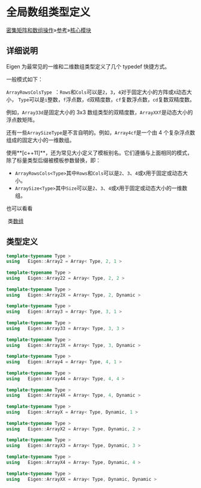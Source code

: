 # 全局数组类型定义

[密集矩阵和数组操作](https://eigen.tuxfamily.org/dox/group__DenseMatrixManipulation__chapter.html)»[参考](https://eigen.tuxfamily.org/dox/group__DenseMatrixManipulation__Reference.html)»[核心模块](https://eigen.tuxfamily.org/dox/group__Core__Module.html)

## 详细说明

Eigen 为最常见的一维和二维数组类型定义了几个 typedef 快捷方式。

一般模式如下：

`ArrayRowsColsType `：`Rows`和`Cols`可以是`2`，`3`，`4`对于固定大小的方阵或`X`动态大小， `Type`可以是`i`整数，`f`浮点数，`d`双精度数，`cf`复数浮点数，`cd`复数双精度数。

例如，`Array33d`是固定大小的 3x3 数组类型的双精度数，`ArrayXXf`是动态大小的浮点数矩阵。

还有一些`ArraySizeType`是不言自明的。例如，`Array4cf`是一个由 4 个复杂浮点数组成的固定大小的一维数组。

使用**[c++11]**，还为常见大小定义了模板别名。它们遵循与上面相同的模式，除了标量类型后缀被模板参数替换，即：

- `ArrayRowsCols<Type>`其中`Rows`和`Cols`可以是`2`、`3`、`4`或`X`用于固定或动态大小。
- `ArraySize<Type>`其中`Size`可以是`2`、`3`、`4`或`X`用于固定或动态大小的一维数组。

也可以看看

​		类[数组](https://eigen.tuxfamily.org/dox/classEigen_1_1Array.html)

## 类型定义

```cpp
template<typename Type >
using 	Eigen::Array2 = Array< Type, 2, 1 >
 
template<typename Type >
using 	Eigen::Array22 = Array< Type, 2, 2 >
 
template<typename Type >
using 	Eigen::Array2X = Array< Type, 2, Dynamic >
 
template<typename Type >
using 	Eigen::Array3 = Array< Type, 3, 1 >
 
template<typename Type >
using 	Eigen::Array33 = Array< Type, 3, 3 >
 
template<typename Type >
using 	Eigen::Array3X = Array< Type, 3, Dynamic >
 
template<typename Type >
using 	Eigen::Array4 = Array< Type, 4, 1 >
 
template<typename Type >
using 	Eigen::Array44 = Array< Type, 4, 4 >
 
template<typename Type >
using 	Eigen::Array4X = Array< Type, 4, Dynamic >
 
template<typename Type >
using 	Eigen::ArrayX = Array< Type, Dynamic, 1 >
 
template<typename Type >
using 	Eigen::ArrayX2 = Array< Type, Dynamic, 2 >
 
template<typename Type >
using 	Eigen::ArrayX3 = Array< Type, Dynamic, 3 >
 
template<typename Type >
using 	Eigen::ArrayX4 = Array< Type, Dynamic, 4 >
 
template<typename Type >
using 	Eigen::ArrayXX = Array< Type, Dynamic, Dynamic >
```

